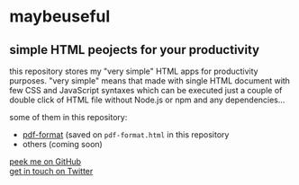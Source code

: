 # maybeuseful
## simple HTML peojects for your productivity

this repository stores my "very simple" HTML apps for
productivity purposes. "very simple" means that made with
single HTML document with few CSS and JavaScript syntaxes
 which can be executed just a couple of double click of
HTML file  without Node.js or npm and any dependencies...

some of them in this repository:
- [pdf-format](https://daimessdn.github.io/maybeuseful/pdf-format.html) (saved on `pdf-format.html` in this repository
- others (coming soon)

[peek me on GitHub](https://github.com/daimessdn)  
[get in touch on Twitter](https://twitter.com/daimessdn)
